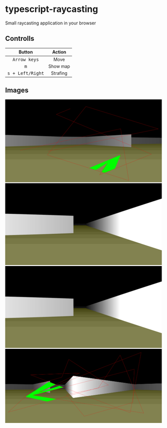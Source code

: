 # typescript-raycasting
Small raycasting application in your browser

## Controlls
| Button | Action |
|:-:|:-:|
| <kbd>Arrow keys</kbd> | Move |
| <kbd>m</kbd> | Show map |
| <kbd>s + Left/Right</kbd> | Strafing |


## Images
![raycast01](/images/raycast01.png)
![raycast02](/images/raycast02.png)
![raycast03](/images/raycast03.png)
![raycast04](/images/raycast04.png)
